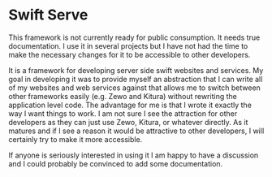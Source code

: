 # Swift Serve

This framework is not currently ready for public consumption. It needs true documentation.
I use it in several projects but I have not had the time to make the necessary changes for it to be accessible
to other developers.

It is a framework for developing server side swift websites and services. My goal in developing it was to provide
myself an abstraction that I can write all of my websites and web services against that allows me to switch between
other frameworks easily (e.g. Zewo and Kitura) without rewriting the application level code. The advantage for me
is that I wrote it exactly the way I want things to work. I am not sure I see the attraction for other developers
as they can just use Zewo, Kitura, or whatever directly. As it matures and if I see a reason it would be attractive
to other developers, I will certainly try to make it more accessible.

If anyone is seriously interested in using it I am happy to have a discussion and I could probably be convinced to
add some documentation.
